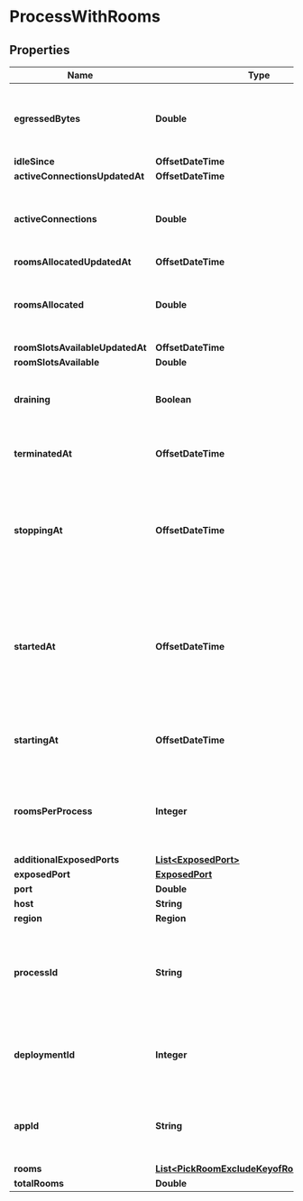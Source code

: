 

# ProcessWithRooms


## Properties

| Name | Type | Description | Notes |
|------------ | ------------- | ------------- | -------------|
|**egressedBytes** | **Double** | Measures network traffic leaving the process in bytes. |  |
|**idleSince** | **OffsetDateTime** |  |  |
|**activeConnectionsUpdatedAt** | **OffsetDateTime** |  |  |
|**activeConnections** | **Double** | Tracks the number of active connections to a process. |  |
|**roomsAllocatedUpdatedAt** | **OffsetDateTime** |  |  |
|**roomsAllocated** | **Double** | Tracks the number of rooms that have been allocated to the process. |  |
|**roomSlotsAvailableUpdatedAt** | **OffsetDateTime** |  |  |
|**roomSlotsAvailable** | **Double** |  |  |
|**draining** | **Boolean** | Process in drain will not accept any new rooms. |  |
|**terminatedAt** | **OffsetDateTime** | When the process has been terminated. |  |
|**stoppingAt** | **OffsetDateTime** | When the process is issued to stop. We use this to determine when we should stop billing. |  |
|**startedAt** | **OffsetDateTime** | When the process bound to the specified port. We use this to determine when we should start billing. |  |
|**startingAt** | **OffsetDateTime** | When the process started being provisioned. |  |
|**roomsPerProcess** | **Integer** | Governs how many [rooms](https://hathora.dev/docs/concepts/hathora-entities#room) can be scheduled in a process. |  |
|**additionalExposedPorts** | [**List&lt;ExposedPort&gt;**](ExposedPort.md) |  |  |
|**exposedPort** | [**ExposedPort**](ExposedPort.md) |  |  [optional] |
|**port** | **Double** |  |  |
|**host** | **String** |  |  |
|**region** | **Region** |  |  |
|**processId** | **String** | System generated unique identifier to a runtime instance of your game server. |  |
|**deploymentId** | **Integer** | System generated id for a deployment. Increments by 1. |  |
|**appId** | **String** | System generated unique identifier for an application. |  |
|**rooms** | [**List&lt;PickRoomExcludeKeyofRoomAllocations&gt;**](PickRoomExcludeKeyofRoomAllocations.md) |  |  |
|**totalRooms** | **Double** |  |  |




